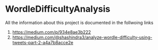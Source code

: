 # WordleDifficultyAnalysis

All the information about this project is documented in the follwoing links
1. https://medium.com/p/934e8ae3b222
2. https://medium.com/@shashindra3/analyze-wordle-difficulty-using-tweets-part-2-a4a7b8acce2e

